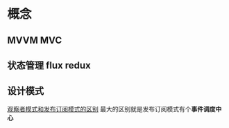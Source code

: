 # 概念

## MVVM MVC

## 状态管理 flux redux

## 设计模式
[观察者模式和发布订阅模式的区别](https://www.jianshu.com/p/594f018b68e7)
最大的区别就是发布订阅模式有个**事件调度中心**





